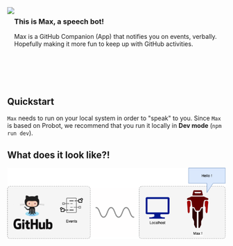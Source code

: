 
<image align="left" src="docs/images/robot.png" height="200">

### This is Max, a speech bot!

Max is a GitHub Companion (App) that notifies you on events, verbally. Hopefully making it more fun to keep up with GitHub activities.

<br><br><br><br>

## Quickstart

`Max` needs to run on your local system in order to "speak" to you. Since `Max` is based on Probot, we recommend that you run it locally in **Dev mode** (`npm run dev`).

## What does it look like?!

![concept](docs/images/concept.png)
